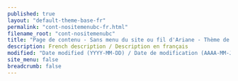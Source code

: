 ```yaml
---
published: true
layout: "default-theme-base-fr"
permalink: "cont-nositemenubc-fr.html"
filename_root: "cont-nositemenubc"
title: "Page de contenu - Sans menu du site ou fil d'Ariane - Thème de base"
description: French description / Description en français
modified: "Date modified (YYYY-MM-DD) / Date de modification (AAAA-MM-JJ)"
site_menu: false
breadcrumb: false
---
```


